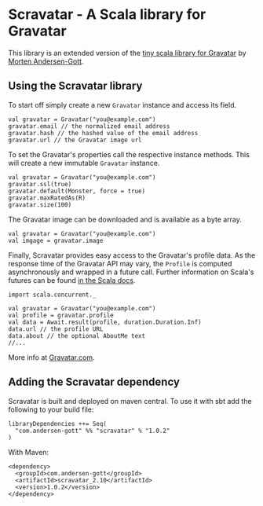 # Scravatar - A Scala library for Gravatar

This library is an extended version of the [tiny scala library for Gravatar](https://github.com/magott/scravatar)
by [Morten Andersen-Gott](https://github.com/magott).

## Using the Scravatar library

To start off simply create a new `Gravatar` instance and access its field.

    val gravatar = Gravatar("you@example.com")
    gravatar.email // the normalized email address
    gravatar.hash // the hashed value of the email address
    gravatar.url // the Gravatar image url

To set the Gravatar's properties call the respective instance methods.
This will create a new immutable `Gravatar` instance.

    val gravatar = Gravatar("you@example.com")
    gravatar.ssl(true)
    gravatar.default(Monster, force = true)
    gravatar.maxRatedAs(R)
    gravatar.size(100)

The Gravatar image can be downloaded and is available as a byte array.

    val gravatar = Gravatar("you@example.com")
    val imgage = gravatar.image

Finally, Scravatar provides easy access to the Gravatar's profile data.
As the response time of the Gravatar API may vary, the `Profile` is computed
asynchronously and wrapped in a future call. Further information on Scala's
futures can be found [in the Scala docs](http://docs.scala-lang.org/overviews/core/futures.html).

    import scala.concurrent._
    
    val gravatar = Gravatar("you@example.com")
    val profile = gravatar.profile
    val data = Await.result(profile, duration.Duration.Inf)
    data.url // the profile URL
    data.about // the optional AboutMe text
    //...

More info at [Gravatar.com](http://gravatar.com/site/implement/).

## Adding the Scravatar dependency

Scravatar is built and deployed on maven central. To use it with sbt add the following to your build file:

    libraryDependencies ++= Seq(
      "com.andersen-gott" %% "scravatar" % "1.0.2"
    )

With Maven:

    <dependency>
      <groupId>com.andersen-gott</groupId>
      <artifactId>scravatar_2.10</artifactId>
      <version>1.0.2</version>
    </dependency>
